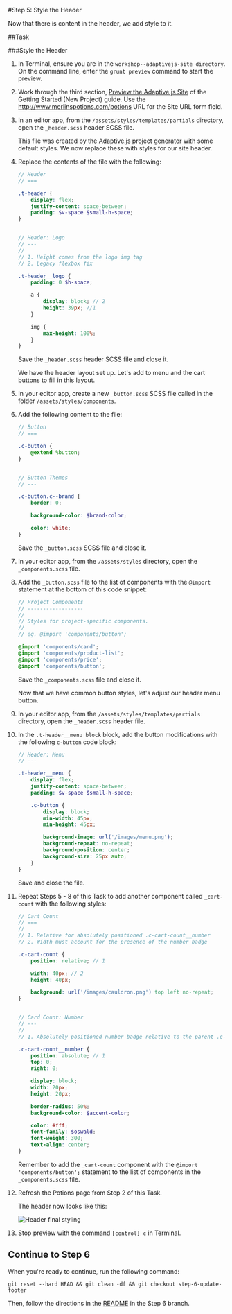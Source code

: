 #Step 5: Style the Header

Now that there is content in the header, we add style to it.

##Task

###Style the Header


1. In Terminal, ensure you are in the `workshop--adaptivejs-site directory`. On the command line, enter the `grunt preview` command to start the preview.
2. Work through the third section, [Preview the Adaptive.js Site](https://cloud.mobify.com/docs/adaptivejs/getting-started/new-project/#/start-adaptivejs-server) of the Getting Started (New Project) guide. Use the http://www.merlinspotions.com/potions URL for the Site URL form field.
3. In an editor app, from the `/assets/styles/templates/partials` directory, open the `_header.scss` header SCSS file.

    This file was created by the Adaptive.js project generator with some default styles. We now replace these with styles for our site header.

4. Replace the contents of the file with the following:

    ```SCSS
    // Header
    // ===

    .t-header {
        display: flex;
        justify-content: space-between;
        padding: $v-space $small-h-space;
    }


    // Header: Logo
    // ---
    //
    // 1. Height comes from the logo img tag
    // 2. Legacy flexbox fix

    .t-header__logo {
        padding: 0 $h-space;

        a {
            display: block; // 2
            height: 39px; //1
        }

        img {
            max-height: 100%;
        }
    }
    ```
    
    Save the `_header.scss` header SCSS file and close it.

    We have the header layout set up. Let's add to menu and the cart buttons to fill in this layout.

5. In your editor app, create a new `_button.scss` SCSS file called in the folder `/assets/styles/components`.

6. Add the following content to the file:

    ```SCSS
    // Button
    // ===

    .c-button {
        @extend %button;
    }


    // Button Themes
    // ---

    .c-button.c--brand {
        border: 0;

        background-color: $brand-color;

        color: white;
    }
    ```

    Save the `_button.scss` SCSS file and close it.

7. In your editor app, from the `/assets/styles` directory, open the `_components.scss` file.

8. Add the `_button.scss` file to the list of components with the `@import` statement at the bottom of this code snippet:

    ```SCSS
    // Project Components
    // ------------------
    //
    // Styles for project-specific components.
    //
    // eg. @import 'components/button';

    @import 'components/card';
    @import 'components/product-list';
    @import 'components/price';
    @import 'components/button';
    ```
    
    Save the `_components.scss` file and close it.

    Now that we have common button styles, let's adjust our header menu button.
9. In your editor app, from the `/assets/styles/templates/partials` directory, open the `_header.scss` header file.
10. In the `.t-header__menu block` block, add the button modifications with the following `c-button` code block:

    ```SCSS
    // Header: Menu
    // ---

    .t-header__menu {
        display: flex;
        justify-content: space-between;
        padding: $v-space $small-h-space;
    
        .c-button {
            display: block;
            min-width: 45px;
            min-height: 45px;

            background-image: url('/images/menu.png');
            background-repeat: no-repeat;
            background-position: center;
            background-size: 25px auto;
        }
    }
    ```
    
    Save and close the file.

10. Repeat Steps 5 - 8 of this Task to add another component called `_cart-count` with the following styles:

    ```SCSS
    // Cart Count
    // ===
    //
    // 1. Relative for absolutely positioned .c-cart-count__number
    // 2. Width must account for the presence of the number badge

    .c-cart-count {
        position: relative; // 1

        width: 40px; // 2
        height: 40px;

        background: url('/images/cauldron.png') top left no-repeat;
    }


    // Card Count: Number
    // ---
    //
    // 1. Absolutely positioned number badge relative to the parent .c-cart-count

    .c-cart-count__number {
        position: absolute; // 1
        top: 0;
        right: 0;

        display: block;
        width: 20px;
        height: 20px;

        border-radius: 50%;
        background-color: $accent-color;

        color: #fff;
        font-family: $oswald;
        font-weight: 300;
        text-align: center;
    }
    ```

    Remember to add the `_cart-count` component with the `@import 'components/button';` statement to the list of components in the `_components.scss` file.

11. Refresh the Potions page from Step 2 of this Task.

    The header now looks like this:

    ![Header final styling](https://s3.amazonaws.com/uploads.hipchat.com/15359/64553/Z8Dwb5hT0q9nYXO/Screen%20Shot%202015-01-19%20at%2010.28.56%20AM.png)


12. Stop preview with the command `[control] c` in Terminal.

## Continue to Step 6

When you're ready to continue, run the following command:

```
git reset --hard HEAD && git clean -df && git checkout step-6-update-footer
```

Then, follow the directions in the  [README](https://github.com/mobify/workshop--adaptivejs-site/blob/step-6-update-footer/README.md) in the Step 6 branch.
